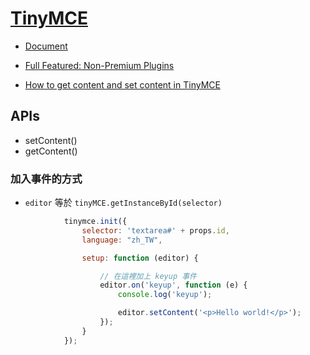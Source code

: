 # [TinyMCE](https://www.tiny.cloud)

-   [Document](https://www.tiny.cloud/docs/)

- [Full Featured: Non-Premium Plugins](https://www.tiny.cloud/docs/demo/full-featured/#fullfeaturednon-premiumplugins)

- [How to get content and set content in TinyMCE](https://www.tiny.cloud/blog/how-to-get-content-and-set-content-in-tinymce/)

## APIs

- setContent()
- getContent()

### 加入事件的方式

- `editor` 等於 `tinyMCE.getInstanceById(selector)`

```js
            tinymce.init({
                selector: 'textarea#' + props.id,
                language: "zh_TW",

                setup: function (editor) {

                    // 在這裡加上 keyup 事件
                    editor.on('keyup', function (e) {
                        console.log('keyup');

                        editor.setContent('<p>Hello world!</p>');
                    });
                }
            });

```